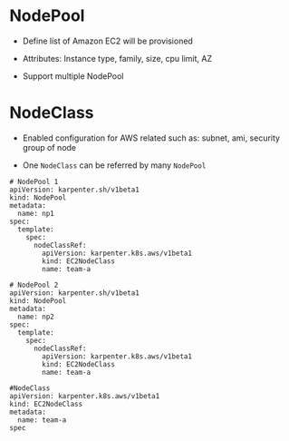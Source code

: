 # NodePool

- Define list of Amazon EC2 will be provisioned

- Attributes: Instance type, family, size, cpu limit, AZ

- Support multiple NodePool

# NodeClass

- Enabled configuration for AWS related such as: subnet, ami, security group of
  node

- One `NodeClass` can be referred by many `NodePool`

```
# NodePool 1
apiVersion: karpenter.sh/v1beta1
kind: NodePool
metadata:
  name: np1
spec:
  template:
    spec:
      nodeClassRef:
        apiVersion: karpenter.k8s.aws/v1beta1
        kind: EC2NodeClass
        name: team-a

# NodePool 2
apiVersion: karpenter.sh/v1beta1
kind: NodePool
metadata:
  name: np2
spec:
  template:
    spec:
      nodeClassRef:
        apiVersion: karpenter.k8s.aws/v1beta1
        kind: EC2NodeClass
        name: team-a

#NodeClass
apiVersion: karpenter.k8s.aws/v1beta1
kind: EC2NodeClass
metadata:
  name: team-a
spec
```
